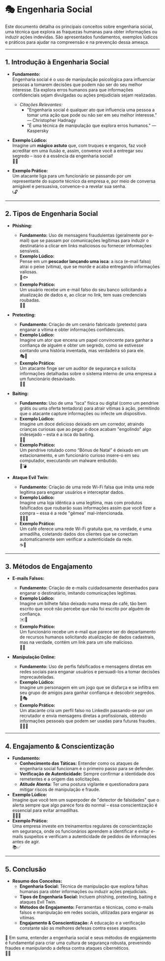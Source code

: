 # 🎭 Engenharia Social

Este documento detalha os principais conceitos sobre engenharia social, uma técnica que explora as fraquezas humanas para obter informações ou induzir ações indevidas. São apresentados fundamentos, exemplos lúdicos e práticos para ajudar na compreensão e na prevenção dessa ameaça.

---

## 1. Introdução à Engenharia Social

- **Fundamento:**  
  Engenharia social é o uso de manipulação psicológica para influenciar pessoas a tomarem decisões que podem não ser do seu melhor interesse. Ela explora erros humanos para que informações confidenciais sejam divulgadas ou ações prejudiciais sejam realizadas.  
  - *Citações Relevantes:*  
    - "Engenharia social é qualquer ato que influencia uma pessoa a tomar uma ação que pode ou não ser em seu melhor interesse." — Christopher Hadnagy  
    - "É uma técnica de manipulação que explora erros humanos." — Kaspersky

- **Exemplo Lúdico:**  
  Imagine um **mágico astuto** que, com truques e enganos, faz você acreditar em uma ilusão e, assim, convence você a entregar seu segredo – isso é a essência da engenharia social!  
  🎩✨

- **Exemplo Prático:**  
  Um atacante liga para um funcionário se passando por um representante do suporte técnico da empresa e, por meio de conversa amigável e persuasiva, convence-o a revelar sua senha.  
  📞🔓

---

## 2. Tipos de Engenharia Social

- **Phishing:**  
  - **Fundamento:** Uso de mensagens fraudulentas (geralmente por e-mail) que se passam por comunicações legítimas para induzir o destinatário a clicar em links maliciosos ou fornecer informações sensíveis.
  - **Exemplo Lúdico:**  
    Pense em um **pescador lançando uma isca**: a isca (e-mail falso) atrai o peixe (vítima), que se morde e acaba entregando informações valiosas.  
    🎣🐟
  - **Exemplo Prático:**  
    Um usuário recebe um e-mail falso do seu banco solicitando a atualização de dados e, ao clicar no link, tem suas credenciais roubadas.  
    📧🔗

- **Pretexting:**  
  - **Fundamento:** Criação de um cenário fabricado (pretexto) para enganar a vítima e obter informações confidenciais.
  - **Exemplo Lúdico:**  
    Imagine um ator que encena um papel convincente para ganhar a confiança de alguém e obter um segredo, como se estivesse contando uma história inventada, mas verdadeira só para ele.  
    🎭📜
  - **Exemplo Prático:**  
    Um atacante finge ser um auditor de segurança e solicita informações detalhadas sobre o sistema interno de uma empresa a um funcionário desavisado.  
    👤📝

- **Baiting:**  
  - **Fundamento:** Uso de uma “isca” física ou digital (como um pendrive grátis ou uma oferta tentadora) para atrair vítimas à ação, permitindo que o atacante capture informações ou infecte um dispositivo.
  - **Exemplo Lúdico:**  
    Imagine um doce delicioso deixado em um corredor, atraindo crianças curiosas que ao pegar o doce acabam "engolindo" algo indesejado – esta é a isca do baiting.  
    🍬😋
  - **Exemplo Prático:**  
    Um pendrive rotulado como “Bônus de Natal” é deixado em um estacionamento, e um funcionário curioso insere-o em seu computador, executando um malware embutido.  
    💽💣

- **Ataque Evil Twin:**  
  - **Fundamento:** Criação de uma rede Wi-Fi falsa que imita uma rede legítima para enganar usuários e interceptar dados.
  - **Exemplo Lúdico:**  
    Imagine uma loja idêntica a uma legítima, mas com produtos falsificados que roubarão suas informações assim que você fizer a compra – essa é a rede "gêmea" mal-intencionada.  
    📶👯‍♂️
  - **Exemplo Prático:**  
    Um café oferece uma rede Wi-Fi gratuita que, na verdade, é uma armadilha, coletando dados dos clientes que se conectam automaticamente sem verificar a autenticidade da rede.  
    ☕📡

---

## 3. Métodos de Engajamento

- **E-mails Falsos:**  
  - **Fundamento:** Criação de e-mails cuidadosamente desenhados para enganar o destinatário, imitando comunicações legítimas.
  - **Exemplo Lúdico:**  
    Imagine um bilhete falso deixado numa mesa de café, tão bem escrito que você não percebe que não foi escrito por alguém de confiança.  
    ✉️🤥
  - **Exemplo Prático:**  
    Um funcionário recebe um e-mail que parece ser do departamento de recursos humanos solicitando atualização de dados cadastrais, mas na verdade, contém um link para um site malicioso.  
    📧🚩

- **Manipulação Online:**  
  - **Fundamento:** Uso de perfis falsificados e mensagens diretas em redes sociais para enganar usuários e persuadi-los a tomar decisões imprecauteladas.
  - **Exemplo Lúdico:**  
    Imagine um personagem em um jogo que se disfarça e se infiltra em seu grupo de amigos para ganhar confiança e descobrir segredos.  
    👥🎭
  - **Exemplo Prático:**  
    Um atacante cria um perfil falso no LinkedIn passando-se por um recrutador e envia mensagens diretas a profissionais, obtendo informações pessoais que podem ser usadas para futuras fraudes.  
    💬🕵️‍♂️

---

## 4. Engajamento & Conscientização

- **Fundamento:**  
  - **Conhecimento das Táticas:** Entender como os ataques de engenharia social funcionam é o primeiro passo para se defender.
  - **Verificação de Autenticidade:** Sempre confirmar a identidade dos remetentes e a origem das solicitações.
  - **Atitude Atenta:** Ter uma postura vigilante e questionadora para mitigar riscos de manipulação e fraude.
- **Exemplo Lúdico:**  
  Imagine que você tem um superpoder de "detector de falsidades" que o alerta sempre que algo parece fora do normal – essa conscientização é essencial para evitar armadilhas.  
  🦸‍♀️🔎
- **Exemplo Prático:**  
  Uma empresa investe em treinamentos regulares de conscientização em segurança, onde os funcionários aprendem a identificar e evitar e-mails suspeitos e verificam a autenticidade de pedidos de informações antes de agir.  
  📚✅

---

## 5. Conclusão

- **Resumo dos Conceitos:**  
  - **Engenharia Social:** Técnica de manipulação que explora falhas humanas para obter informações ou induzir ações prejudiciais.  
  - **Tipos de Engenharia Social:** Incluem phishing, pretexting, baiting e ataques Evil Twin.  
  - **Métodos de Engajamento:** Ferramentas e técnicas, como e-mails falsos e manipulação em redes sociais, utilizadas para enganar as vítimas.  
  - **Engajamento & Conscientização:** A educação e a verificação constante são as melhores defesas contra esses ataques.

🌟 Em suma, entender a engenharia social e seus métodos de engajamento é fundamental para criar uma cultura de segurança robusta, prevenindo fraudes e manipulando a defesa contra ataques cibernéticos.  
🚀🔐